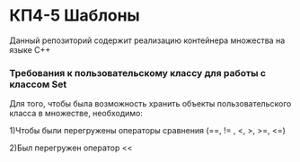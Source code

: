# КП4-5 Шаблоны
Данный репозиторий содержит реализацию контейнера множества на языке C++
### Требования к пользовательскому классу для работы с классом Set
Для того, чтобы была возможность хранить объекты пользовательского класса в множестве, необходимо:

1)Чтобы были перегружены операторы сравнения (==, != , <, >, >=, <=)

2)Был перегружен оператор <<
